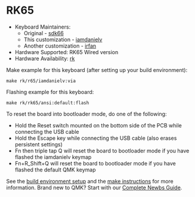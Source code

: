 # RK65

* Keyboard Maintainers:
  * Original - [sdk66](https://github.com/sdk66)
  * This customization - [iamdanielv](https://github.com/iamdanielv)
  * Another customization - [irfan](https://github.com/irfanjmdn/)
* Hardware Supported: RK65 Wired version
* Hardware Availability: [rk](http://www.rkgaming.com)

Make example for this keyboard (after setting up your build environment):

    make rk/r65/iamdanielv:via
        
Flashing example for this keyboard:

    make rk/rk65/ansi:default:flash

To reset the board into bootloader mode, do one of the following:

* Hold the Reset switch mounted on the bottom side of the PCB while connecting the USB cable
* Hold the Escape key while connecting the USB cable (also erases persistent settings)
* Fn then triple tap Q will reset the board to bootloader mode if you have flashed the iamdanielv keymap
* Fn+R_Shift+Q will reset the board to bootloader mode if you have flashed the default QMK keymap

See the [build environment setup](https://docs.qmk.fm/#/getting_started_build_tools) and the [make instructions](https://docs.qmk.fm/#/getting_started_make_guide) for more information. Brand new to QMK? Start with our [Complete Newbs Guide](https://docs.qmk.fm/#/newbs).

